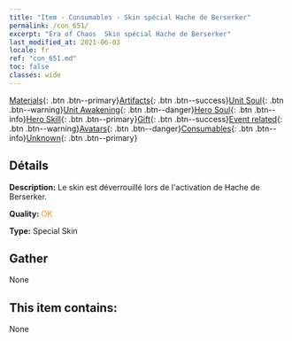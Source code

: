 ```yaml
---
title: "Item - Consumables - Skin spécial Hache de Berserker"
permalink: /con_651/
excerpt: "Era of Chaos  Skin spécial Hache de Berserker"
last_modified_at: 2021-06-03
locale: fr
ref: "con_651.md"
toc: false
classes: wide
---
```

 [Materials](/ItemsFR/){: .btn .btn--primary}[Artifacts](/ItemsFR/Artifacts/){: .btn .btn--success}[Unit Soul](/ItemsFR/UnitSoul/){: .btn .btn--warning}[Unit Awakening](/ItemsFR/UnitAwakening/){: .btn .btn--danger}[Hero Soul](/ItemsFR/HeroSoul/){: .btn .btn--info}[Hero Skill](/ItemsFR/HeroSkill/){: .btn .btn--primary}[Gift](/ItemsFR/Gift/){: .btn .btn--success}[Event related](/ItemsFR/Events/){: .btn .btn--warning}[Avatars](/ItemsFR/Avatars/){: .btn .btn--danger}[Consumables](/ItemsFR/Consumables/){: .btn .btn--info}[Unknown](/ItemsFR/Unknown/){: .btn .btn--primary}

## Détails
 **Description:** Le skin est déverrouillé lors de l'activation de Hache de Berserker.

 **Quality:** <span style="color: #FF8C00">OK</span>

 **Type:** Special Skin

## Gather

  None

## This item contains:

  None

